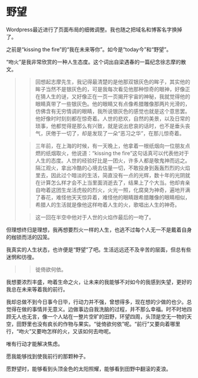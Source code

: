 # 野望


Wordpress最近进行了页面布局的细微调整。我也随之把域名和博客名字换掉了。

之前是“kissing the fire”的“我在未来等你”。如今是“today今”和“野望”。

“吻火”是我非常欣赏的一种人生态度。这个词出自梁遇春的一篇纪念徐志摩的散文。



<blockquote>

> 
> 回想起志摩先生，我记得最清楚的是他那双银灰色的眸子，其实他的眸子当然不是银灰色的，可是我每次看见他那种惊奇的眼神，好像正在猜人生的谜，又好像正在一页一页揭开宇宙的神秘，我就觉得他的眼睛真带了一些银灰色。他的眼睛又有点像希腊雕像那两片光滑的，仿佛含有无穷情调的眼睛，我所说银灰色的感觉也就是这个意思罢。他好像时时刻刻都在惊奇着。人世的悲欢，自然的美景，以及日常的琐事，他都觉得是那么有兴致，就是说出悲哀的话时，也不是垂头丧气，厌倦于一切了，却是发现了一朵“恶习之华”，在那儿惊奇着。
> 
> 

> 
> 三年前，在上海的时候，有一天晚上，他拿着一根纸烟向一位朋友点燃的纸烟取火，他说道：“kissing the fire”这句话真可以代表他对于人生的态度。人世的经验好比是一团火，许多人都是敬鬼神而远之。隔江观火，拿出冷酷的心境去估量一切，不敢投身到轰轰烈烈的火焰里去，因此过个暗淡的生活，简直没有一点的光辉，数十年的光阴就在计算怎么样才会不上当里面消逝去了，结果上了个大当。他却肯亲自吻着这团生龙活虎般的烈火，火光一照，化腐臭为神奇，遍地开满了春花，难怪他天天惊异着，难怪他的眼睛跟希腊雕像的眼睛相似，希腊人的生活就是像他这样吻着人生的火，歌唱出人生的神奇。
> 
> 

> 
> 这一回在半空中他对于人世的火焰作最后的一吻了。
> 
> </blockquote>





但理想终归是理想，我再想要烈火一样的人生，也逃不过每个人无一不是戴着自身的枷锁而活的囚笼。





我真实的人生状态，也许便是“野望”了吧。生活远远还不及辛苦的层面，但总有些迷惘和彷徨。





<blockquote>

> 
> 徙倚欲何依。
> 
> </blockquote>





我想要浓烈丰盛，吻着生命之火，让未来的我能够不对如今的我感到失望，更好的我总在未来等着我的前行。





我却总做不到今日事今日毕，行动力并不强，曾想得多，现在想的少做的也少。总觉得在做的事情并无意义。边做事边自我洗脑的过程，并不那么幸福。时不时地四顾无人也无言，像一个人站在一整片空旷的田野，环望四周，头顶是空无一物的天空，田野里也没有疯长的作物与果实。“徙倚欲何依”呢。“前行”又要向着哪里行，“吻火”又要吻怎样的火，又该如何去吻呢。





唯有行动才能解决焦虑。





愿我能够找到使我前行的那颗种子。





愿野望时，能够看到头顶金色的太阳照耀，能够看到田野中翻滚的麦浪。

















